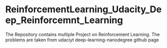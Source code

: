 # ReinforcementLearning_Udacity_Deep_Reinforcemnt_Learning
The Repository contains multiple Project on Reinforcement Learning. The problems are taken from udaciyt deep-learning-nanodegree github page
